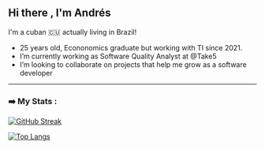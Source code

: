 ## Hi there , I'm Andrés ##

I'm a cuban :cuba: actually living in Brazil!
- 25 years old, Econonomics graduate but working with TI since 2021.
- I’m currently working as Software Quality Analyst at @Take5
- I’m looking to collaborate on projects that help me grow as a software developer

---

### :arrow_right: My Stats : 
[![GitHub Streak](http://github-readme-streak-stats.herokuapp.com?user=amgrcia97&theme=highcontrast)](https://git.io/streak-stats)

[![Top Langs](https://github-readme-stats.vercel.app/api/top-langs/?username=amgrcia97&layout=compact&theme=highcontrast)](https://github.com/anuraghazra/github-readme-stats)
